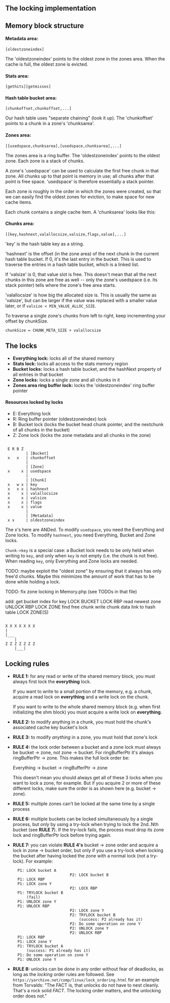 The locking implementation
--------------------------


## Memory block structure

#### Metadata area:

    [oldestzoneindex]

The 'oldestzoneindex' points to the oldest zone in the zones area.
When the cache is full, the oldest zone is evicted.

#### Stats area:

    [gethits][getmisses]

#### Hash table bucket area:

    [chunkoffset,chunkoffset,...]

Our hash table uses "separate chaining" (look it up). The 'chunkoffset'
points to a chunk in a zone's 'chunksarea'.

#### Zones area:

    [[usedspace,chunksarea],[usedspace,chunksarea],...]

The zones area is a ring buffer. The 'oldestzoneindex' points to
the oldest zone. Each zone is a stack of chunks.

A zone's 'usedspace' can be used to calculate the first free chunk in
that zone. All chunks up to that point is memory in use; all chunks
after that point is free space. 'usedspace' is therefore essentially
a stack pointer.

Each zone is roughly in the order in which the zones were created, so
that we can easily find the oldest zones for eviction, to make space for
new cache items.

Each chunk contains a single cache item. A 'chunksarea' looks like this:

#### Chunks area:

    [[key,hashnext,valallocsize,valsize,flags,value],...]

'key' is the hash table key as a string.

'hashnext' is the offset (in the zone area) of the next chunk in
the current hash table bucket. If 0, it's the last entry in the bucket.
This is used to traverse the entries in a hash table bucket, which is
a linked list.

If 'valsize' is 0, that value slot is free. This doesn't mean that all
the next chunks in this zone are free as well -- only the zone's usedspace
(i.e. its stack pointer) tells where the zone's free area starts.

'valallocsize' is how big the allocated size is. This is usually the
same as 'valsize', but can be larger if the value was replaced with
a smaller value later, or if `valsize < MIN_VALUE_ALLOC_SIZE`.

To traverse a single zone's chunks from left to right, keep incrementing
your offset by chunkSize.

`chunkSize = CHUNK_META_SIZE + valallocsize`


## The locks

- __Everything lock:__
  locks all of the shared memory
- __Stats lock:__
  locks all access to the stats memory region
- __Bucket locks:__
  locks a hash table bucket, and the hashNext property of all entries in that bucket
- __Zone locks:__
  locks a single zone and all chunks in it
- __Zones area ring buffer lock:__
  locks the 'oldestzoneindex' ring buffer pointer

#### Resources locked by locks

- E: Everything lock
- R: Ring buffer pointer (oldestzoneindex) lock
- B: Bucket lock (locks the bucket head chunk pointer, and the nextchunk of all
  chunks in the bucket)
- Z: Zone lock (locks the zone metadata and all chunks in the zone)

```

 E R B Z
         | [Bucket]
 x   x   | chunkoffset
         |
         | [Zone]
 x     x | usedspace
         |
         | [Chunk]
 x   w x | key
 x   x x | hashnext
 x     x | valallocsize
 x     x | valsize
 x     x | flags
 x     x | value
         |
         | [Metadata]
 x x     | oldestzoneindex

```

The x's here are ANDed. To modify `usedspace`, you need the Everything and Zone
locks. To modify `hashnext`, you need Everything, Bucket and Zone locks.

`Chunk->key` is a special case: a Bucket lock needs to be only held when
writing to `key`, and only when `key` is not empty (i.e. the chunk is not free).
When reading `key`, only Everything and Zone locks are needed.

TODO: maybe exploit the "oldest zone" by ensuring that it always has only
free'd chunks. Maybe this minimizes the amount of work that has to be done
while holding a lock.

TODO: fix zone locking in Memory.php (see TODOs in that file)




add:
get bucket index for key
LOCK BUCKET
LOCK RBP
read newest zone
UNLOCK RBP
LOCK ZONE
find free chunk
write chunk data
link to hash table
  LOCK ZONE(S)


```

X X X X X X X
|
|___
    |
Z Z Z Z Z Z Z
    |___|

```



## Locking rules

- __RULE 1:__
  for any read or write of the shared memory block, you must always first lock
  the __everything__ lock.

  If you want to write to a small portion of the memory, e.g. a chunk, acquire
  a read lock on __everything__ and a write lock on the chunk.

  If you want to write to the whole shared memory block (e.g. when first
  initializing the shm block) you must acquire a write lock on __everything__.

- __RULE 2:__
  to modify anything in a chunk, you must hold the chunk's associated cache key
  bucket's lock

- __RULE 3:__ to modify _anything_ in a zone, you must hold that zone's lock

- __RULE 4:__ the lock order between a bucket and a zone lock must always be
  bucket -> zone, not zone -> bucket. For ringBufferPtr it's always
  ringBufferPtr -> zone. This makes the full lock order be:

  Everything -> bucket -> ringBufferPtr -> zone

  This doesn't mean you should always get all of these 3 locks when you want to
  lock a zone, for example. But if you acquire 2 or more of these different
  locks, make sure the order is as shown here (e.g. bucket -> zone).

- __RULE 5:__ multiple zones can't be locked at the same time by a single process

- __RULE 6:__ multiple buckets can be locked simultaneously by a single process,
  but _only_ by using a try-lock when trying to lock the 2nd..Nth bucket (see
  **RULE 7**). If the try-lock fails, the process must drop its zone lock and
  ringBufferPtr lock before trying again.

- __RULE 7:__ you can violate **RULE 4's** bucket -> zone order and acquire a lock
  in zone -> bucket order, but only if you use a try-lock when locking the bucket
  after having locked the zone with a normal lock (not a try-lock). For example:

        P1: LOCK bucket A
                               P2: LOCK bucket B
        P1: LOCK RBP
        P1: LOCK zone Y
                               P2: LOCK RBP
        P1: TRYLOCK bucket B
            (fail)
        P1: UNLOCK zone Y
        P1: UNLOCK RBP
                               P2: LOCK zone Y
                               P2: TRYLOCK bucket B
                                   (success: P2 already has it)
                               P2: Do some operation on zone Y
                               P2: UNLOCK zone Y
                               P2: UNLOCK RBP
        P1: LOCK RBP
        P1: LOCK zone Y
        P1: TRYLOCK bucket A
            (success: P1 already has it)
        P1: Do some operation on zone Y
        P1: UNLOCK zone Y

- __RULE 8:__ unlocks can be done in any order without fear of deadlocks, as
  long as the _locking_ order rules are followed. See
  `https://yarchive.net/comp/linux/lock_ordering.html` for an example from
  Torvalds: "The FACT is, that unlocks do not have to nest cleanly. That's
  a rock solid *FACT*. The locking order matters, and the unlocking order does not."


